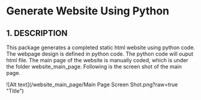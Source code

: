 
# Generate Website Using Python
## 1. DESCRIPTION
This package generates a completed static html website using python code. The webpage design is defined in python code. The python code will ouput html file. The main page of the website is manually coded, which is under the folder website_main_page. Following is the screen shot of the main page.

![Alt text](/website_main_page/Main Page Screen Shot.png?raw=true "Title")

